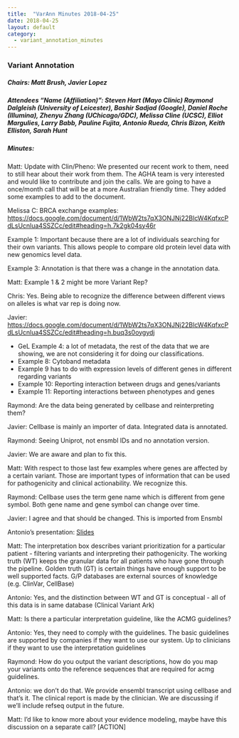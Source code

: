 ```yaml
---
title:  "VarAnn Minutes 2018-04-25"
date: 2018-04-25
layout: default
category:
  - variant_annotation_minutes
---
```


### Variant Annotation
##### Chairs: Matt Brush, Javier Lopez
##### Attendees “Name (Affiliation)”: Steven Hart (Mayo Clinic) Raymond Dalgleish (University of Leicester), Bashir Sadjad (Google), Daniel Roche (Illumina), Zhenyu Zhang (UChicago/GDC), Melissa Cline (UCSC), Elliot Margulies, Larry Babb, Pauline Fujita, Antonio Rueda, Chris Bizon,  Keith Elliston, Sarah Hunt

##### Minutes:
Matt: Update with Clin/Pheno: We presented our recent work to them, need to still hear about their work from them.  The AGHA team is very interested and would like to contribute and join the calls.  We are going to have a once/month call that will be at a more Australian friendly time.  They added some examples to add to the document.

Melissa C: BRCA exchange examples: https://docs.google.com/document/d/1WbW2ts7qX3ONJNj22BlcW4KqfxcPdLsUcnlua4SSZCc/edit#heading=h.7k2gk04sy46r

Example 1: Important because there are a lot of individuals searching for their own variants.  This allows people to compare old protein level data with new genomics level data.

Example 3: Annotation is that there was a change in the annotation data.

Matt: Example 1 & 2 might be more Variant Rep?

Chris: Yes.  Being able to recognize the difference between different views on alleles is what var rep is doing now.

Javier: https://docs.google.com/document/d/1WbW2ts7qX3ONJNj22BlcW4KqfxcPdLsUcnlua4SSZCc/edit#heading=h.buq3s0oygydj
- GeL Example 4: a lot of metadata, the rest of the data that we are showing, we are not considering it for doing our classifications.
- Example 8: Cytoband metadata
- Example 9 has to do with expression levels of different genes in different regarding variants
- Example 10: Reporting interaction between drugs and genes/variants
- Example 11: Reporting interactions between phenotypes and genes

Raymond: Are the data being generated by cellbase and reinterpreting them?

Javier: Cellbase is mainly an importer of data.  Integrated data is annotated.

Raymond: Seeing Uniprot, not ensmbl IDs and no annotation version.

Javier: We are aware and plan to fix this.

Matt: With respect to those last few examples where genes are affected by a certain variant.  Those are important types of information that can be used for pathogenicity and clinical actionability.  We recognize this.

Raymond: Cellbase uses the term gene name which is different from gene symbol.  Both gene name and gene symbol can change over time.

Javier: I agree and that should be changed.  This is imported from Ensmbl

Antonio’s presentation: [Slides](https://drive.google.com/file/d/0B09Q6AWnrBnSWGxRUXZPZHdzenNIMWpWRThXNlhWWnFhRWhj/view?usp=sharing)

Matt: The interpretation box describes variant prioritization for a particular patient - filtering variants and interpreting their  pathogenicity. The working truth (WT) keeps the granular data for all patients who have gone through the pipeline. Golden truth (GT) is certain things have enough support to be well supported facts. G/P databases are external sources of knowledge (e.g. ClinVar, CellBase)

Antonio: Yes, and the distinction between WT and GT is  conceptual - all of this data is  in same database (Clinical Variant Ark)

Matt: Is there a particular interpretation guideline, like the ACMG guidelines?

Antonio: Yes, they need to comply with the guidelines.  The basic guidelines are supported by companies if they want to use our system.  Up to clinicians if they want to use the interpretation guidelines

Raymond: How do you output the variant descriptions, how do you map your variants onto the reference sequences that are required for acmg guidelines.

Antonio: we don’t do that.  We provide ensembl transcript using cellbase and that’s it.  The clinical report is made by the clinician.  We are discussing if we’ll include refseq output in the future.

Matt: I’d like to know more about your evidence modeling, maybe have this discussion on a separate call? [ACTION]
